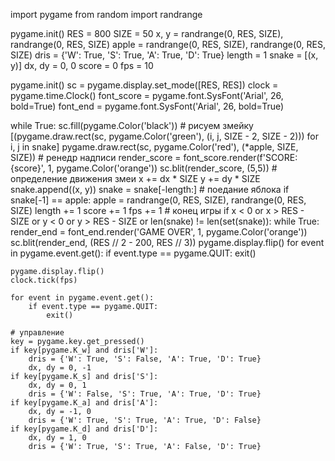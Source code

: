 import pygame
from random import randrange


pygame.init()
RES = 800
SIZE = 50
x, y = randrange(0, RES, SIZE), randrange(0, RES, SIZE)
apple = randrange(0, RES, SIZE), randrange(0, RES, SIZE)
dris = {'W': True, 'S': True, 'A': True, 'D': True}
length = 1
snake = [(x, y)]
dx, dy = 0, 0
score = 0
fps = 10


pygame.init()
sc = pygame.display.set_mode([RES, RES])
clock = pygame.time.Clock()
font_score = pygame.font.SysFont('Arial', 26, bold=True)
font_end = pygame.font.SysFont('Arial', 26, bold=True)


while True:
    sc.fill(pygame.Color('black'))
    # рисуем змейку
    [(pygame.draw.rect(sc, pygame.Color('green'), (i, j, SIZE - 2, SIZE - 2))) for i, j in snake]
    pygame.draw.rect(sc, pygame.Color('red'), (*apple, SIZE, SIZE))
    # ренедр надписи
    render_score = font_score.render(f'SCORE: {score}', 1, pygame.Color('orange'))
    sc.blit(render_score, (5,5))
    # определение движения змеи
    x += dx * SIZE
    y += dy * SIZE
    snake.append((x, y))
    snake = snake[-length:]
    # поедание яблока
    if snake[-1] == apple:
        apple = randrange(0, RES, SIZE), randrange(0, RES, SIZE)
        length += 1
        score += 1
        fps += 1
    # конец игры
    if x < 0 or x > RES - SIZE or y < 0 or y > RES - SIZE or len(snake) != len(set(snake)):
       while True:
        render_end = font_end.render('GAME OVER', 1, pygame.Color('orange'))
        sc.blit(render_end, (RES // 2 - 200, RES // 3))
        pygame.display.flip()
        for event in pygame.event.get():
            if event.type == pygame.QUIT:
                exit()

    pygame.display.flip()
    clock.tick(fps)

    for event in pygame.event.get():
        if event.type == pygame.QUIT:
            exit()

    # управление
    key = pygame.key.get_pressed()
    if key[pygame.K_w] and dris['W']:
        dris = {'W': True, 'S': False, 'A': True, 'D': True}
        dx, dy = 0, -1
    if key[pygame.K_s] and dris['S']:
        dx, dy = 0, 1
        dris = {'W': False, 'S': True, 'A': True, 'D': True}
    if key[pygame.K_a] and dris['A']:
        dx, dy = -1, 0
        dris = {'W': True, 'S': True, 'A': True, 'D': False}
    if key[pygame.K_d] and dris['D']:
        dx, dy = 1, 0
        dris = {'W': True, 'S': True, 'A': False, 'D': True}
    
    
